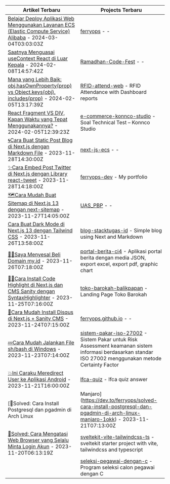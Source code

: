 | Artikel Terbaru | Projects Terbaru |
|--|--|
| [Belajar Deploy Aplikasi Web Menggunakan Layanan ECS (Elastic Compute Service) Alibaba](https://dev.to/ferryops/belajar-deploy-aplikasi-web-menggunakan-layanan-ecs-elastic-compute-service-alibaba-4cek) - 2024-03-04T03:03:03Z | [ferryops](https://github.com/ferryops/ferryops) - - |
| [Saatnya Menguasai useContext React di Luar Kepala](https://dev.to/ferryops/saatnya-menguasai-usecontext-react-di-luar-kepala-53fj) - 2024-02-08T14:57:42Z | [Ramadhan-Code-Fest](https://github.com/ferryops/Ramadhan-Code-Fest) - - |
| [Mana yang Lebih Baik: obj.hasOwnProperty(prop) vs Object.keys(obj). includes(prop)](https://dev.to/ferryops/mana-yang-lebih-baik-objhasownpropertyprop-vs-objectkeysobjincludesprop-2895) - 2024-02-05T13:17:39Z | [RFID-attend-web](https://github.com/ferryops/RFID-attend-web) - RFID Attendance with Dashboard reports | Next.js 14 and MySQL |
| [React Fragment VS DIV, Kapan Waktu yang Tepat Menggunakannya?](https://dev.to/ferryops/react-fragment-vs-div-kapan-waktu-yang-tepat-menggunakannya-1cm9) - 2024-02-05T12:39:23Z | [e-commerce-konnco-studio](https://github.com/ferryops/e-commerce-konnco-studio) - Soal Technical Test – Konnco Studio |
| [🌀Cara Buat Static Post Blog di Next.js dengan Markdown File](https://dev.to/ferryops/cara-buat-static-post-blog-di-nextjs-dengan-markdown-file-18ok) - 2023-11-28T14:30:00Z | [next-js-ecs](https://github.com/ferryops/next-js-ecs) - - |
| [✨Cara Embed Post Twitter di Next.js dengan Library react-tweet](https://dev.to/ferryops/cara-embed-post-twitter-di-nextjs-dengan-library-react-tweet-3aj2) - 2023-11-28T14:18:00Z | [ferryops-dev](https://github.com/ferryops/ferryops-dev) - My portfolio |
| [🗺Cara Mudah Buat Sitemap di Next.js 13 dengan next-sitemap](https://dev.to/ferryops/cara-mudah-buat-sitemap-di-nextjs-13-dengan-next-sitemap-13ji) - 2023-11-27T14:05:00Z | [UAS_PBP](https://github.com/ferryops/UAS_PBP) - - |
| [Cara Buat Dark Mode di Next.js 13 dengan Tailwind CSS](https://dev.to/ferryops/cara-buat-dark-mode-di-nextjs-13-dengan-tailwind-css-4d6c) - 2023-11-26T13:58:00Z | [blog-stacktugas-id](https://github.com/ferryops/blog-stacktugas-id) - Simple blog using Next and Markdown |
| [😮‍💨Saya Menyesal Beli Domain my.id](https://dev.to/ferryops/saya-menyesal-beli-domain-myid-3di6) - 2023-11-26T07:18:00Z | [portal-berita-ci4](https://github.com/ferryops/portal-berita-ci4) - Aplikasi portal berita dengan media JSON, export excel, export pdf, graphic chart |
| [👩‍💻Cara Install Code Highlight di Next.js dan CMS Sanity dengan SyntaxHighlighter](https://dev.to/ferryops/cara-install-code-highlight-di-nextjs-dan-cms-sanity-dengan-syntaxhighlighter-mo7) - 2023-11-25T07:16:00Z | [toko-barokah-balikpapan](https://github.com/ferryops/toko-barokah-balikpapan) - Landing Page Toko Barokah |
| [🌠Cara Mudah Install Disqus di Next.js + Sanity CMS](https://dev.to/ferryops/cara-mudah-install-disqus-di-nextjs-sanity-cms-8hj) - 2023-11-24T07:15:00Z | [ferryops.github.io](https://github.com/ferryops/ferryops.github.io) - - |
| [💤Cara Mudah Jalankan File sh/bash di Windows](https://dev.to/ferryops/cara-mudah-jalankan-file-shbash-di-windows-3f42) - 2023-11-23T07:14:00Z | [sistem-pakar-iso-27002](https://github.com/ferryops/sistem-pakar-iso-27002) - Sistem Pakar untuk Risk Assessment keamanan sistem informasi  berdasarkan standar ISO 27002 menggunakan metode Certainty Factor |
| [💥Ini Caraku Meredirect User ke Aplikasi Android](https://dev.to/ferryops/ini-caraku-meredirect-user-ke-aplikasi-android-b0d) - 2023-11-21T16:00:00Z | [lfca-quiz](https://github.com/ferryops/lfca-quiz) - lfca quiz answer |
| [💫Solved: Cara Install Postgresql dan pgadmin di Arch Linux | Manjaro](https://dev.to/ferryops/solved-cara-install-postgresql-dan-pgadmin-di-arch-linux-manjaro-1okk) - 2023-11-21T07:13:00Z | [taskboard](https://github.com/ferryops/taskboard) - Aplikasi Pencatat Tugas Mirip Taskboard |
| [🔅Solved: Cara Mengatasi Web Browser yang Selalu Minta Login Akun](https://dev.to/ferryops/solved-cara-mengatasi-web-browser-yang-selalu-minta-login-akun-4pel) - 2023-11-20T06:13:19Z | [sveltekit-vite-tailwindcss-ts](https://github.com/ferryops/sveltekit-vite-tailwindcss-ts) - sveltekit starter project with vite, tailwindcss and typescript |
|  | [seleksi-pegawai-dengan-c](https://github.com/ferryops/seleksi-pegawai-dengan-c) - Program seleksi calon pegawai dengan C |


